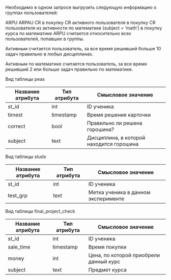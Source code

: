 Необходимо в одном запросе выгрузить следующую информацию о группах пользователей:

ARPU 
ARPAU 
CR в покупку 
СR активного пользователя в покупку 
CR пользователя из активности по математике (subject = ’math’) в покупку курса по математике
ARPU считается относительно всех пользователей, попавших в группы.

Активным считается пользователь, за все время решивший больше 10 задач правильно в любых дисциплинах.

Активным по математике считается пользователь, за все время решивший 2 или больше задач правильно по математике.



Вид таблицы peas

| Название атрибута | Тип атрибута | Смысловое значение                      |
|-------------------|--------------|-----------------------------------------|
| st_id             | int          | ID ученика                               |
| timest            | timestamp    | Время решения карточки                   |
| correct           | bool         | Правильно ли решена горошина?            |
| subject           | text         | Дисциплина, в которой находится горошина |



Вид таблицы studs


| Название атрибута | Тип атрибута | Смысловое значение                      |
|-------------------|--------------|-----------------------------------------|
| st_id             | int          | ID ученика                               |
| test_grp          | text         | Метка ученика в данном эксперименте      |



Вид таблицы final_project_check


| Название атрибута | Тип атрибута | Смысловое значение                     |
|-------------------|--------------|----------------------------------------|
| st_id             | int          | ID ученика                              |
| sale_time         | timestamp    | Время покупки                           |
| money             | int          | Цена, по которой приобрели данный курс  |
| subject           | text         | Предмет курса                           |
